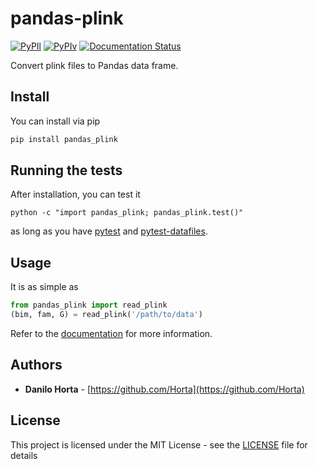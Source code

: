 # pandas-plink

[![PyPIl](https://img.shields.io/pypi/l/pandas_plink.svg?style=flat-square)](https://pypi.python.org/pypi/pandas_plink/)
[![PyPIv](https://img.shields.io/pypi/v/pandas_plink.svg?style=flat-square)](https://pypi.python.org/pypi/pandas_plink/)
[![Documentation Status](https://readthedocs.org/projects/pandas_plink/badge/?style=flat-square&version=latest)](http://pandas_plink.readthedocs.io/en/latest/?badge=latest)

<!-- [![Anaconda-Server Badge](https://anaconda.org/conda-forge/pandas_plink/badges/version.svg)](https://anaconda.org/conda-forge/pandas_plink) -->

Convert plink files to Pandas data frame.

## Install

You can install via pip
```bash
pip install pandas_plink
```

<!-- The recommended way of installing it is via
[conda](http://conda.pydata.org/docs/index.html)
```bash
conda install -c conda-forge pandas_plink
``` -->

<!-- An alternative way would be via pip
```bash
pip install pandas_plink
``` -->

## Running the tests

After installation, you can test it
```
python -c "import pandas_plink; pandas_plink.test()"
```
as long as you have [pytest](http://docs.pytest.org/en/latest/) and
[pytest-datafiles](https://pypi.python.org/pypi/pytest-datafiles).

## Usage

It is as simple as

```python
from pandas_plink import read_plink
(bim, fam, G) = read_plink('/path/to/data')
```

Refer to the [documentation](http://pandas-plink.readthedocs.io/en/latest/)
for more information.

## Authors

* **Danilo Horta** - [https://github.com/Horta](https://github.com/Horta)

## License

This project is licensed under the MIT License - see the
[LICENSE](LICENSE) file for details
